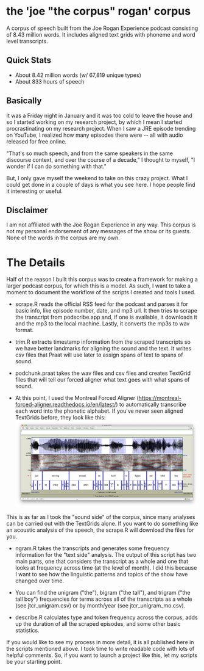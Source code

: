 # the 'joe "the corpus" rogan' corpus
A corpus of speech built from the Joe Rogan Experience podcast consisting of 8.43 million words. It includes aligned text grids with phoneme and word level transcripts.

## Quick Stats
* About 8.42 million words (w/ 67,819 unique types)
* About 833 hours of speech

## Basically
It was a Friday night in January and it was too cold to leave the house and so I started working on my research project, by which I mean I started procrastinating on my research project. When I saw a JRE episode trending on YouTube, I realized how many episodes there were -- all with audio released for free online.

"That's so much speech, and from the same speakers in the same discourse context, and over the course of a decade," I thought to myself, "I wonder if I can do something with that."

But, I only gave myself the weekend to take on this crazy project. What I could get done in a couple of days is what you see here. I hope people find it interesting or useful.

## Disclaimer
I am not affiliated with the Joe Rogan Experience in any way. This corpus is not my personal endorsement of any messages of the show or its guests. None of the words in the corpus are my own.

# The Details

Half of the reason I built this corpus was to create a framework for making a larger podcast corpus, for which this is a model. As such, I want to take a moment to document the workflow of the scripts I created and tools I used.

* scrape.R reads the official RSS feed for the podcast and parses it for basic info, like episode number, date, and mp3 url. It then tries to scrape the transcript from podscribe.app and, if one is available, it downloads it and the mp3 to the local machine. Lastly, it converts the mp3s to wav format.

* trim.R extracts timestamp information from the scraped transcripts so we have better landmarks for aligning the sound and the text. It writes csv files that Praat will use later to assign spans of text to spans of sound.

* podchunk.praat takes the wav files and csv files and creates TextGrid files that will tell our forced aligner what text goes with what spans of sound.

* At this point, I used the Montreal Forced Aligner (https://montreal-forced-aligner.readthedocs.io/en/latest/) to automatically transcribe each word into the phonetic alphabet. If you've never seen aligned TextGrids before, they look like this:
![Example TextGrid+WAV in Praat](https://github.com/turnerdan/joethecorpusrogan/blob/master/TextGrid_screenshot.png)

This is as far as I took the "sound side" of the corpus, since many analyses can be carried out with the TextGrids alone. If you want to do something like an acoustic analysis of the speech, the scrape.R will download the files for you.

* ngram.R takes the transcripts and generates some frequency information for the "text side" analysis. The output of this script has two main parts, one that considers the transcript as a whole and one that looks at frequency across time (at the level of month). I did this because I want to see how the linguistic patterns and topics of the show have changed over time. 

* You can find the unigram ("the"), bigram ("the tall"), and trigram ("the tall boy") frequencies for terms across all of the transcripts as a whole (see jtcr_unigram.csv) or by month/year (see jtcr_unigram_mo.csv). 

* describe.R calculates type and token frequency across the corpus, adds up the duration of all the scraped episodes, and some other basic statistics.

If you would like to see my process in more detail, it is all published here in the scripts mentioned above. I took time to write readable code with lots of helpful comments. So, if you want to launch a project like this, let my scripts be your starting point.
